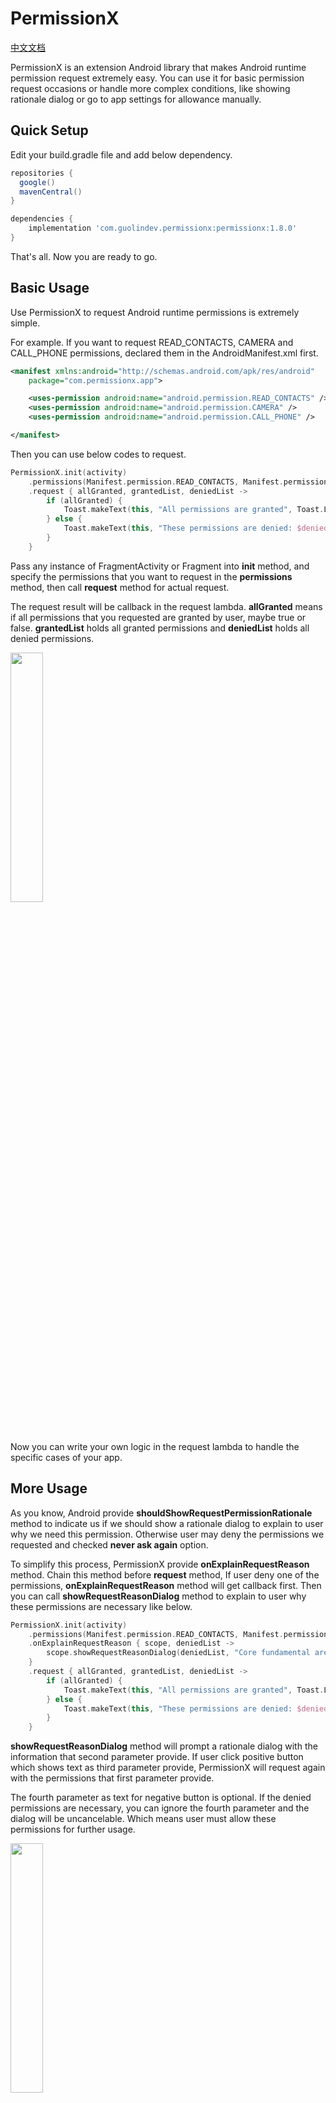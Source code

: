 # PermissionX

[中文文档](https://blog.csdn.net/sinyu890807/category_10108528.html)

PermissionX is an extension Android library that makes Android runtime permission request extremely easy. You can use it for basic permission request occasions or handle more complex conditions, like showing rationale dialog or go to app settings for allowance manually.

## Quick Setup

Edit your build.gradle file and add below dependency.

```groovy
repositories {
  google()
  mavenCentral()
}

dependencies {
    implementation 'com.guolindev.permissionx:permissionx:1.8.0'
}
```

That's all. Now you are ready to go.

## Basic Usage

Use PermissionX to request Android runtime permissions is extremely simple.

For example. If you want to request READ_CONTACTS, CAMERA and CALL_PHONE permissions, declared them in the AndroidManifest.xml first.

```xml
<manifest xmlns:android="http://schemas.android.com/apk/res/android"
    package="com.permissionx.app">

	<uses-permission android:name="android.permission.READ_CONTACTS" />
	<uses-permission android:name="android.permission.CAMERA" />
	<uses-permission android:name="android.permission.CALL_PHONE" />

</manifest>
```

Then you can use below codes to request.

```kotlin
PermissionX.init(activity)
    .permissions(Manifest.permission.READ_CONTACTS, Manifest.permission.CAMERA, Manifest.permission.CALL_PHONE)
    .request { allGranted, grantedList, deniedList ->
        if (allGranted) {
            Toast.makeText(this, "All permissions are granted", Toast.LENGTH_LONG).show()
        } else {
            Toast.makeText(this, "These permissions are denied: $deniedList", Toast.LENGTH_LONG).show()
        }
    }
```

Pass any instance of FragmentActivity or Fragment into **init** method, and specify the permissions that you want to request in the **permissions** method, then call **request** method for actual request.

The request result will be callback in the request lambda. **allGranted** means if all permissions that you requested are granted by user, maybe true or false. **grantedList** holds all granted permissions and **deniedList** holds all denied permissions.

<img src="screenshots/1.gif" width="32%" />

Now you can write your own logic in the request lambda to handle the specific cases of your app.

## More Usage

As you know, Android provide **shouldShowRequestPermissionRationale** method to indicate us if we should show a rationale dialog to explain to user why we need this permission. Otherwise user may deny the permissions we requested and checked **never ask again** option.

To simplify this process, PermissionX provide **onExplainRequestReason** method. Chain this method before **request** method, If user deny one of the permissions, **onExplainRequestReason** method will get callback first. Then you can call **showRequestReasonDialog** method to explain to user why these permissions are necessary like below.

```kotlin
PermissionX.init(activity)
    .permissions(Manifest.permission.READ_CONTACTS, Manifest.permission.CAMERA, Manifest.permission.CALL_PHONE)
    .onExplainRequestReason { scope, deniedList ->
        scope.showRequestReasonDialog(deniedList, "Core fundamental are based on these permissions", "OK", "Cancel")
    }
    .request { allGranted, grantedList, deniedList ->
        if (allGranted) {
            Toast.makeText(this, "All permissions are granted", Toast.LENGTH_LONG).show()
        } else {
            Toast.makeText(this, "These permissions are denied: $deniedList", Toast.LENGTH_LONG).show()
        }
    }
```

**showRequestReasonDialog** method will prompt a rationale dialog with the information that second parameter provide. If user click positive button which shows text as third parameter provide, PermissionX will request again with the permissions that first parameter provide.

The fourth parameter as text for negative button is optional. If the denied permissions are necessary, you can ignore the fourth parameter and the dialog will be uncancelable. Which means user must allow these permissions for further usage.

<img src="screenshots/2.gif" width="32%" />

Of course, user still may deny some permissions and checked **never ask again** option. In this case, each time we request these permissions again will be denied automatically. The only thing we could do is prompt to users they need to allow these permissions manually in app settings for continuation usage. But PermissionX did better.

PermissionX provide **onForwardToSettings** method for handling this occasion. Chain this method before **request** method, If some permissions are "denied and never ask again" by user, **onForwardToSettings** method will get callback. Then you can call **showForwardToSettingsDialog** method like below.

```kotlin
PermissionX.init(activity)
    .permissions(Manifest.permission.READ_CONTACTS, Manifest.permission.CAMERA, Manifest.permission.CALL_PHONE)
    .onExplainRequestReason { scope, deniedList ->
        scope.showRequestReasonDialog(deniedList, "Core fundamental are based on these permissions", "OK", "Cancel")
    }
    .onForwardToSettings { scope, deniedList ->
        scope.showForwardToSettingsDialog(deniedList, "You need to allow necessary permissions in Settings manually", "OK", "Cancel")
    }
    .request { allGranted, grantedList, deniedList ->
        if (allGranted) {
            Toast.makeText(this, "All permissions are granted", Toast.LENGTH_LONG).show()
        } else {
            Toast.makeText(this, "These permissions are denied: $deniedList", Toast.LENGTH_LONG).show()
        }
    }
```

The parameters in **onForwardToSettings** method are similar with **showRequestReasonDialog** method. When user click positive button, PermissionX will forward to the settings page of your app and user can turn on the necessary permissions very quickly. When user switch back to app, PermissionX will request the necessary permissions again automatically.

<img src="screenshots/3.gif" width="32%" />

## Explain Before Request

It is always a good manner to show the rationale dialog and explain to users why you need these permissions before you actually request them.

To do that with PermissionX is quite simple. Just use **explainReasonBeforeRequest** method like below.

```kotlin
PermissionX.init(activity)
    .permissions(Manifest.permission.READ_CONTACTS, Manifest.permission.CAMERA, Manifest.permission.CALL_PHONE)
    .explainReasonBeforeRequest()
    ...
```

Now everything works like charm.

<img src="screenshots/4.gif" width="32%" />

## Dark Theme

The rationale dialog provided by PermissionsX support Android dark theme automatically. If you change your device into dark theme, everything just works great.

<img src="screenshots/5.gif" width="32%" />

## License

```
Copyright (C) guolin, PermissionX Open Source Project

Licensed under the Apache License, Version 2.0 (the "License");
you may not use this file except in compliance with the License.
You may obtain a copy of the License at

     http://www.apache.org/licenses/LICENSE-2.0

Unless required by applicable law or agreed to in writing, software
distributed under the License is distributed on an "AS IS" BASIS,
WITHOUT WARRANTIES OR CONDITIONS OF ANY KIND, either express or implied.
See the License for the specific language governing permissions and
limitations under the License.
```

